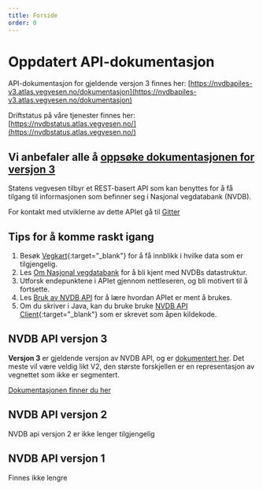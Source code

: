 ```yaml
---
title: Forside
order: 0
---
```


# Oppdatert API-dokumentasjon

API-dokumentasjon for gjeldende versjon 3 finnes her: [https://nvdbapiles-v3.atlas.vegvesen.no/dokumentasjon](https://nvdbapiles-v3.atlas.vegvesen.no/dokumentasjon)

Driftstatus på våre tjenester finnes her: [https://nvdbstatus.atlas.vegvesen.no/](https://nvdbstatus.atlas.vegvesen.no/) 

## Vi anbefaler alle å [oppsøke dokumentasjonen for versjon 3](https://nvdbapiles-v3.atlas.vegvesen.no/dokumentasjon)

Statens vegvesen tilbyr et REST-basert API som kan benyttes for å få tilgang til informasjonen som befinner seg i Nasjonal vegdatabank (NVDB).

For kontakt med utviklerne av dette APIet gå til [Gitter](https://gitter.im/nvdb-vegdata/api-les-v3)

## Tips for å komme raskt igang

1.  Besøk [Vegkart](https://vegkart.no){:target="_blank"} for å få innblikk i hvilke data som er tilgjengelig.
2.  Les [Om Nasjonal vegdatabank](om_nvdb) for å bli kjent med NVDBs datastruktur.
3.  Utforsk endepunktene i APIet gjennom nettleseren, og bli motivert til å fortsette.
4.  Les [Bruk av NVDB API](retningslinjer) for å lære hvordan APIet er ment å brukes.
5.  Om du skriver i Java, kan du bruke bruke [NVDB API Client](https://github.com/nvdb-vegdata/nvdb-api-client/tree/V2){:target="_blank"} som er skrevet som åpen kildekode.

## NVDB API versjon 3
**Versjon 3** er gjeldende versjon av NVDB API, og er [dokumentert her](https://nvdbapiles-v3.atlas.vegvesen.no/dokumentasjon/).
Det meste vil være veldig likt V2, den største forskjellen er en representasjon av vegnettet som ikke er segmentert.

[Dokumentasjonen finner du her](https://nvdbapiles-v3.atlas.vegvesen.no/dokumentasjon/)

## NVDB API versjon 2

NVDB api versjon 2 er ikke lenger tilgjengelig

## NVDB API versjon 1

Finnes ikke lengre
